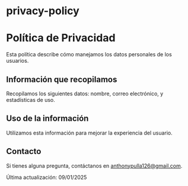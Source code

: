 # privacy-policy

<!DOCTYPE html>
<html lang="es">
<head>
    <meta charset="UTF-8">
    <meta name="viewport" content="width=device-width, initial-scale=1.0">
</head>
<body>
    <h1>Política de Privacidad</h1>
    <p>Esta política describe cómo manejamos los datos personales de los usuarios.</p>
    <h2>Información que recopilamos</h2>
    <p>Recopilamos los siguientes datos: nombre, correo electrónico, y estadísticas de uso.</p>
    <h2>Uso de la información</h2>
    <p>Utilizamos esta información para mejorar la experiencia del usuario.</p>
    <h2>Contacto</h2>
    <p>Si tienes alguna pregunta, contáctanos en <a href="anthonypulla126@gmail.com">anthonypulla126@gmail.com</a>.</p>
    <p>Última actualización: 09/01/2025</p>
</body>
</html>
